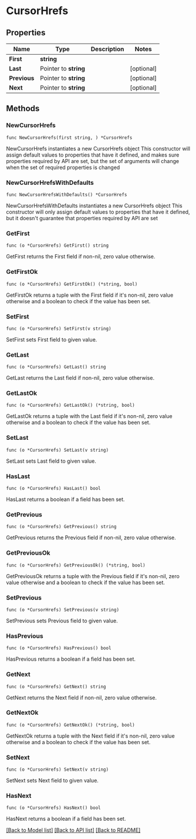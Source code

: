 # CursorHrefs

## Properties

Name | Type | Description | Notes
------------ | ------------- | ------------- | -------------
**First** | **string** |  | 
**Last** | Pointer to **string** |  | [optional] 
**Previous** | Pointer to **string** |  | [optional] 
**Next** | Pointer to **string** |  | [optional] 

## Methods

### NewCursorHrefs

`func NewCursorHrefs(first string, ) *CursorHrefs`

NewCursorHrefs instantiates a new CursorHrefs object
This constructor will assign default values to properties that have it defined,
and makes sure properties required by API are set, but the set of arguments
will change when the set of required properties is changed

### NewCursorHrefsWithDefaults

`func NewCursorHrefsWithDefaults() *CursorHrefs`

NewCursorHrefsWithDefaults instantiates a new CursorHrefs object
This constructor will only assign default values to properties that have it defined,
but it doesn't guarantee that properties required by API are set

### GetFirst

`func (o *CursorHrefs) GetFirst() string`

GetFirst returns the First field if non-nil, zero value otherwise.

### GetFirstOk

`func (o *CursorHrefs) GetFirstOk() (*string, bool)`

GetFirstOk returns a tuple with the First field if it's non-nil, zero value otherwise
and a boolean to check if the value has been set.

### SetFirst

`func (o *CursorHrefs) SetFirst(v string)`

SetFirst sets First field to given value.


### GetLast

`func (o *CursorHrefs) GetLast() string`

GetLast returns the Last field if non-nil, zero value otherwise.

### GetLastOk

`func (o *CursorHrefs) GetLastOk() (*string, bool)`

GetLastOk returns a tuple with the Last field if it's non-nil, zero value otherwise
and a boolean to check if the value has been set.

### SetLast

`func (o *CursorHrefs) SetLast(v string)`

SetLast sets Last field to given value.

### HasLast

`func (o *CursorHrefs) HasLast() bool`

HasLast returns a boolean if a field has been set.

### GetPrevious

`func (o *CursorHrefs) GetPrevious() string`

GetPrevious returns the Previous field if non-nil, zero value otherwise.

### GetPreviousOk

`func (o *CursorHrefs) GetPreviousOk() (*string, bool)`

GetPreviousOk returns a tuple with the Previous field if it's non-nil, zero value otherwise
and a boolean to check if the value has been set.

### SetPrevious

`func (o *CursorHrefs) SetPrevious(v string)`

SetPrevious sets Previous field to given value.

### HasPrevious

`func (o *CursorHrefs) HasPrevious() bool`

HasPrevious returns a boolean if a field has been set.

### GetNext

`func (o *CursorHrefs) GetNext() string`

GetNext returns the Next field if non-nil, zero value otherwise.

### GetNextOk

`func (o *CursorHrefs) GetNextOk() (*string, bool)`

GetNextOk returns a tuple with the Next field if it's non-nil, zero value otherwise
and a boolean to check if the value has been set.

### SetNext

`func (o *CursorHrefs) SetNext(v string)`

SetNext sets Next field to given value.

### HasNext

`func (o *CursorHrefs) HasNext() bool`

HasNext returns a boolean if a field has been set.


[[Back to Model list]](../README.md#documentation-for-models) [[Back to API list]](../README.md#documentation-for-api-endpoints) [[Back to README]](../README.md)


